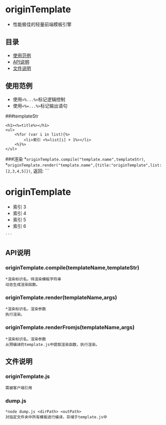 #	originTemplate

*	性能极佳的轻量前端模板引擎

##	目录
*	[使用范例](#使用范例)
*	[API说明](#API说明)
*	[文件说明](#文件说明)

##	使用范例

*	使用`<%...%>`标记逻辑控制
*	使用`<%=...%>`标记输出语句

###templateStr
```
<h1><%=title%></h1>
<ul>
    <%for (var i in list){%>
        <li>索引 <%=list[i] + 1%></li>
    <%}%>
</ul>

```

###渲染
	*`originTemplate.compile("template.name",templateStr)`,
	*`originTemplate.render("template.name",{title:"originTemplate",list:[2,3,4,5]})`,
	返回:
	```
	<h1>originTemplate</h1><ul><li>索引 3</li><li>索引 4</li><li>索引 5</li><li>索引 6</li></ul> 

	```

##	API说明

###	originTemplate.compile(templateName,templateStr)
	*渲染标识名，待渲染模板字符串
	动态生成渲染函数。
###	originTemplate.render(templateName,args)
	*渲染标识名，渲染参数
	执行渲染。
###	originTemplate.renderFromjs(templateName,args)
	*渲染标识名，渲染参数
	从预编译的template.js中提取渲染函数，执行渲染。

##	文件说明

###	originTemplate.js
	需被客户端引用
###	dump.js	
	*node dump.js <dirPath> <outPath>
	对指定文件夹中所有模板进行编译，存储于template.js中
